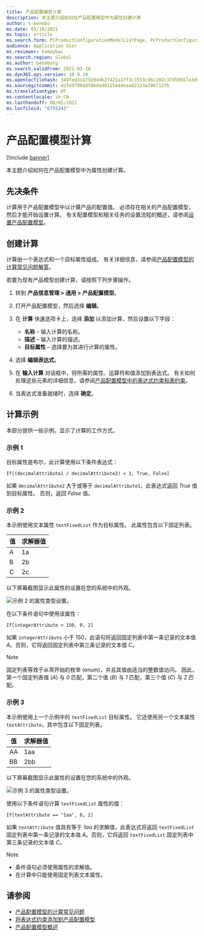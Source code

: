 ```yaml
---
title: 产品配置模型计算
description: 本主题介绍如何在产品配置模型中为属性创建计算
author: t-benebo
ms.date: 03/18/2021
ms.topic: article
ms.search.form: PCProductConfigurationModelListPage, PCProductConfigurationModelDetails
audience: Application User
ms.reviewer: kamaybac
ms.search.region: Global
ms.author: benebotg
ms.search.validFrom: 2021-03-18
ms.dyn365.ops.version: 10.0.18
ms.openlocfilehash: 349fed3ca75b94db2f421a1ff3c3553c96c202c37d59857a3d973f3de8f995ad
ms.sourcegitcommit: 42fe9790ddf0bdad911544deaa82123a396712fb
ms.translationtype: HT
ms.contentlocale: zh-CN
ms.lasthandoff: 08/05/2021
ms.locfileid: "6755243"
---
```

# <a name="product-configuration-model-calculations"></a>产品配置模型计算

[!include [banner](../includes/banner.md)]

本主题介绍如何在产品配置模型中为属性创建计算。

## <a name="prerequisites"></a>先决条件

计算用于产品配置模型中以计算产品的配置值。 必须存在相关的产品配置模型，然后才能开始设置计算。 有关配置模型和相关任务的设置流程的概述，请参阅[设置产品配置模型](set-up-maintain-product-configuration-model.md)。

## <a name="create-a-calculation"></a>创建计算

计算由一个表达式和一个目标属性组成。 有关详细信息，请参阅[产品配置模型的计算常见问题解答](calculate-product-configuration-models.md)。

若要为现有产品模型创建计算，请按照下列步骤操作。

1. 转到 **产品信息管理 \> 通用 \> 产品配置模型**。
1. 打开产品配置模型，然后选择 **编辑**。
1. 在 **计算** 快速选项卡上，选择 **添加** 以添加计算，然后设置以下字段：

    - **名称** – 输入计算的名称。
    - **描述** – 输入计算的描述。
    - **目标属性** – 选择要为其进行计算的属性。

1. 选择 **编辑表达式**。
1. 在 **输入计算** 对话框中，将所需的属性、运算符和值添加到表达式。 有关如何处理这些元素的详细信息，请参阅[产品配置模型中的表达式约束和表约束](expression-constraints-table-constraints-product-configuration-models.md)。
1. 当表达式准备就绪时，选择 **确定**。

## <a name="calculation-examples"></a>计算示例

本部分提供一些示例，显示了计算的工作方式。

### <a name="example-1"></a>示例 1

目标属性是布尔，此计算使用以下条件表达式：

`If[(decimalAttribute1 / decimalAttribute2) < 1, True, False]`

如果 `decimalAttribute2` 大于或等于 `decimalAttribute1`，此表达式返回 *True* 值到目标属性。 否则，返回 *False* 值。

### <a name="example-2"></a>示例 2

本示例使用文本属性 `textFixedList` 作为目标属性。 此属性包含以下固定列表。

| 值 | 求解器值 |
|---|---|
| A | 1a |
| B | 2b |
| C | 2c |

以下屏幕截图显示此属性的设置在您的系统中的外观。

![示例 2 的属性类型设置。](media/model-calculations-example2.png "示例 2 的属性类型设置")

在以下条件语句中使用该属性：

`If[integerAttribute < 150, 0, 2]`

如果 `integerAttribute` 小于 150，此语句将返回固定列表中第一条记录的文本值 *A*。否则，它将返回固定列表中第三条记录的文本值 *C*。

> [!NOTE]
> 固定列表等效于从零开始的枚举 (enum)，并且其值由适当的整数值访问。 因此，第一个固定列表值 (*A*) 与 *0* 匹配，第二个值 (*B*) 与 *1* 匹配，第三个值 (*C*) 与 *2* 匹配。

### <a name="example-3"></a>示例 3

本示例使用上一个示例中的 `textFixedList` 目标属性。 它还使用另一个文本属性 `textAttribute`，其中包含以下固定列表。

| 值 | 求解器值 |
|---|---|
| AA | 1aa |
| BB | 2bb |

以下屏幕截图显示此属性的设置在您的系统中的外观。

![示例 3 的属性类型设置。](media/model-calculations-example3.png "示例 3 的属性类型设置")

使用以下条件语句计算 `textFixedList` 属性的值：

`If[textAttribute == "1aa", 0, 2]`

如果 `textAttribute` 值具有等于 *1aa* 的求解值，此表达式将返回 `textFixedList` 固定列表中第一条记录的文本值 *A*。否则，它将返回 `textFixedList` 固定列表中第三条记录的文本值 *C*。

> [!NOTE]
> - 条件语句必须使用属性的求解值。
> - 在计算中只能使用固定列表文本属性。

## <a name="see-also"></a>请参阅

- [产品配置模型的计算常见问题](calculate-product-configuration-models.md)
- [将表达式约束添加到产品配置模型](tasks/add-expression-constraint-product-configuration-model.md)
- [产品配置模型概述](product-configuration-models.md)
